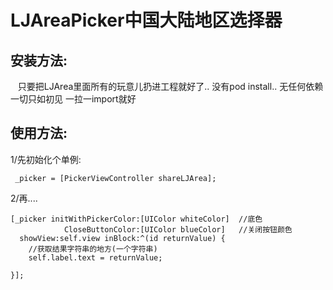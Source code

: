 # LJAreaPicker中国大陆地区选择器

## 安装方法:

    只要把LJArea里面所有的玩意儿扔进工程就好了.. 没有pod install.. 无任何依赖  一切只如初见 一拉一import就好

## 使用方法:

1/先初始化个单例:

     _picker = [PickerViewController shareLJArea];

2/再....

    [_picker initWithPickerColor:[UIColor whiteColor]  //底色
                CloseButtonColor:[UIColor blueColor]   //关闭按钮颜色
      showView:self.view inBlock:^(id returnValue) {
        //获取结果字符串的地方(一个字符串)
        self.label.text = returnValue;

    }];
